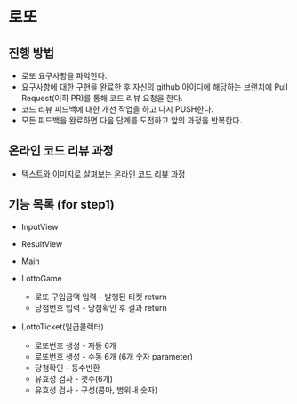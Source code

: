 # 로또
## 진행 방법
* 로또 요구사항을 파악한다.
* 요구사항에 대한 구현을 완료한 후 자신의 github 아이디에 해당하는 브랜치에 Pull Request(이하 PR)를 통해 코드 리뷰 요청을 한다.
* 코드 리뷰 피드백에 대한 개선 작업을 하고 다시 PUSH한다.
* 모든 피드백을 완료하면 다음 단계를 도전하고 앞의 과정을 반복한다.

## 온라인 코드 리뷰 과정
* [텍스트와 이미지로 살펴보는 온라인 코드 리뷰 과정](https://github.com/next-step/nextstep-docs/tree/master/codereview)

## 기능 목록 (for step1)
* InputView
* ResultView

* Main
* LottoGame
  - 로또 구입금액 입력 - 발행된 티켓 return
  - 당첨번호 입력 - 당첨확인 후 결과 return
* LottoTicket(일급콜렉터)
  - 로또번호 생성 - 자동 6개
  - 로또번호 생성 - 수동 6개 (6개 숫자 parameter)
  - 당첨확인 - 등수반환
  - 유효성 검사 - 갯수(6개)
  - 유효성 검사 - 구성(콤마, 범위내 숫자)
